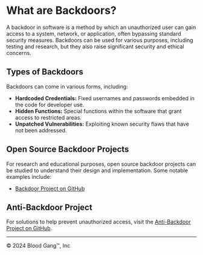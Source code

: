 # What are Backdoors?

A backdoor in software is a method by which an unauthorized user can gain access to a system, network, or application, often bypassing standard security measures. Backdoors can be used for various purposes, including testing and research, but they also raise significant security and ethical concerns.

## Types of Backdoors

Backdoors can come in various forms, including:

- **Hardcoded Credentials:** Fixed usernames and passwords embedded in the code for developer use.
- **Hidden Functions:** Special functions within the software that grant access to restricted areas.
- **Unpatched Vulnerabilities:** Exploiting known security flaws that have not been addressed.

## Open Source Backdoor Projects

For research and educational purposes, open source backdoor projects can be studied to understand their design and implementation. Some notable examples include:

- [Backdoor Project on GitHub](https://github.com/Blood-Gang-Inc/backdoor)

## Anti-Backdoor Project

For solutions to help prevent unauthorized access, visit the [Anti-Backdoor Project on GitHub](https://github.com/Blood-Gang-Inc/Anti-Backdoor).

---

&copy; 2024 Blood Gang™️, Inc
